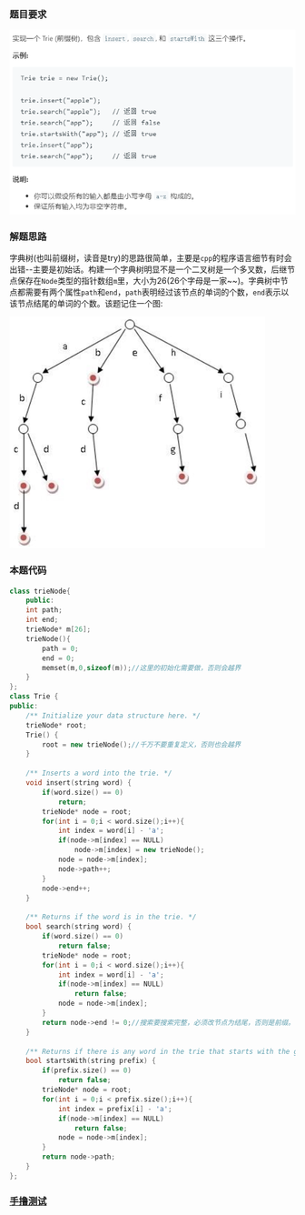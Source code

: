 ### 题目要求

![](./pic/208.png)

### 解题思路

字典树(也叫前缀树，读音是try)的思路很简单，主要是`cpp`的程序语言细节有时会出错--主要是初始话。构建一个字典树明显不是一个二叉树是一个多叉数，后继节点保存在`Node`类型的指针数组`m`里，大小为26(26个字母是一家~~)。字典树中节点都需要有两个属性`path`和`end`，`path`表明经过该节点的单词的个数，`end`表示以该节点结尾的单词的个数。该题记住一个图:

![](./pic/208-1.png)

### 本题代码

```c++
class trieNode{
    public:
    int path;
    int end;
    trieNode* m[26];
    trieNode(){
        path = 0;
        end = 0;
        memset(m,0,sizeof(m));//这里的初始化需要做，否则会越界
    }
};
class Trie {
public:
    /** Initialize your data structure here. */
    trieNode* root;
    Trie() {
        root = new trieNode();//千万不要重复定义，否则也会越界
    }
    
    /** Inserts a word into the trie. */
    void insert(string word) {
        if(word.size() == 0)
            return;
        trieNode* node = root;
        for(int i = 0;i < word.size();i++){
            int index = word[i] - 'a';
            if(node->m[index] == NULL)
                node->m[index] = new trieNode();
            node = node->m[index];
            node->path++;
        }
        node->end++;
    }
    
    /** Returns if the word is in the trie. */
    bool search(string word) {
        if(word.size() == 0)
            return false;
        trieNode* node = root;
        for(int i = 0;i < word.size();i++){
            int index = word[i] - 'a';
            if(node->m[index] == NULL)
                return false;
            node = node->m[index];
        }
        return node->end != 0;//搜索要搜索完整，必须改节点为结尾，否则是前缀。
    }
    
    /** Returns if there is any word in the trie that starts with the given prefix. */
    bool startsWith(string prefix) {
        if(prefix.size() == 0)
            return false;
        trieNode* node = root;
        for(int i = 0;i < prefix.size();i++){
            int index = prefix[i] - 'a';
            if(node->m[index] == NULL)
                return false;
            node = node->m[index];
        }
        return node->path;
    }
};
```

### [手撸测试](<https://leetcode-cn.com/problems/implement-trie-prefix-tree/>) 

